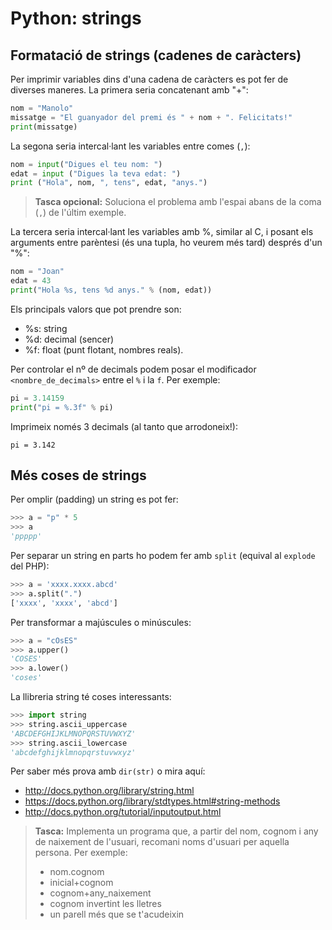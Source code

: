 Python: strings
==========================

  
## Formatació de strings (cadenes de caràcters)

Per imprimir variables dins d'una cadena de caràcters es pot fer de
diverses maneres. La primera seria concatenant amb "+":

``` python
nom = "Manolo"
missatge = "El guanyador del premi és " + nom + ". Felicitats!"
print(missatge)
```

La segona seria intercal·lant les variables entre comes (`,`):

``` python
nom = input("Digues el teu nom: ")
edat = input ("Digues la teva edat: ")
print ("Hola", nom, ", tens", edat, "anys.")
```

> **Tasca opcional:** Soluciona el problema amb l'espai abans de la coma (`,`) de l'últim exemple.

La tercera seria intercal·lant les variables amb %, similar al C, i posant els arguments entre parèntesi (és una tupla, ho veurem més tard) després d'un "%":

```python
nom = "Joan"
edat = 43
print("Hola %s, tens %d anys." % (nom, edat))
```

Els principals valors que pot prendre son:

- %s: string
- %d: decimal (sencer)
- %f: float (punt flotant, nombres reals).

Per controlar el nº de decimals podem posar el modificador `<nombre_de_decimals>` entre el `%` i la `f`. Per exemple:

```python
pi = 3.14159
print("pi = %.3f" % pi)
```
Imprimeix només 3 decimals (al tanto que arrodoneix!):
```
pi = 3.142
```


## Més coses de strings

Per omplir (padding) un string es pot fer:

```python
>>> a = "p" * 5
>>> a
'ppppp'
```

Per separar un string en parts ho podem fer amb `split` (equival al
`explode` del PHP):

```python
>>> a = 'xxxx.xxxx.abcd'
>>> a.split(".")
['xxxx', 'xxxx', 'abcd']
```

Per transformar a majúscules o minúscules:

``` python
>>> a = "cOsES"
>>> a.upper()
'COSES'
>>> a.lower()
'coses'
```

La llibreria string té coses interessants:

``` python
>>> import string
>>> string.ascii_uppercase
'ABCDEFGHIJKLMNOPQRSTUVWXYZ'
>>> string.ascii_lowercase
'abcdefghijklmnopqrstuvwxyz'
```

Per saber més prova amb `dir(str)` o mira aquí:

-   http://docs.python.org/library/string.html
-   https://docs.python.org/library/stdtypes.html#string-methods
-   http://docs.python.org/tutorial/inputoutput.html

  

> **Tasca:** Implementa un programa que, a partir del nom, cognom i any de naixement de l'usuari, recomani noms d'usuari per aquella persona. Per exemple:
> - nom.cognom
> - inicial+cognom
> - cognom+any_naixement
> - cognom invertint les lletres
> - un parell més que se t'acudeixin